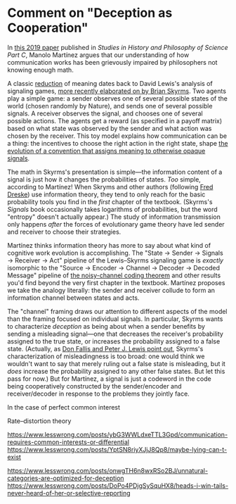 # Comment on "Deception as Cooperation"

In [this 2019 paper](https://www.sciencedirect.com/science/article/pii/S1369848618301602) published in _Studies in History and Philosophy of Science Part C_, Manolo Martínez argues that our understanding of how communication works has been grievously impaired by philosophers not knowing enough math.

A classic [reduction](https://www.lesswrong.com/posts/p7ftQ6acRkgo6hqHb/dreams-of-ai-design) of meaning dates back to David Lewis's analysis of signaling games, [more recently elaborated on by Brian Skyrms](https://oxford.universitypressscholarship.com/view/10.1093/acprof:oso/9780199580828.001.0001/acprof-9780199580828). Two agents play a simple game: a sender observes one of several possible states of the world (chosen randomly by Nature), and sends one of several possible signals. A receiver observes the signal, and chooses one of several possible actions. The agents get a reward (as specified in a payoff matrix) based on what state was observed by the sender and what action was chosen by the receiver. This toy model explains how communication can be a thing: the incentives to choose the right action in the right state, shape [the evolution of a convention that assigns meaning to otherwise opaque signals](https://www.lesswrong.com/posts/4hLcbXaqudM9wSeor/philosophy-in-the-darkest-timeline-basics-of-the-evolution).

The math in Skyrms's presentation is simple—the information content of a signal is just how it changes the probabilities of states. _Too_ simple, according to Martínez! When Skryms and other authors (following [Fred Dreske](https://web.stanford.edu/group/cslipublications/cslipublications/site/157586195X.shtml)) use information theory, they tend to only reach for the basic probability tools you find in the _first_ chapter of the textbook. (Skyrms's _Signals_ book occasionally takes logarithms of probabilities, but the word "entropy" doesn't actually appear.) The study of information transmission only happens _after_ the forces of evolutionary game theory have led sender and receiver to choose their strategies.

Martínez thinks information theory has more to say about what kind of cognitive work evolution is accomplishing. The "State → Sender → Signals → Receiver → Act" pipeline of the Lewis–Skyrms signaling game is _exactly_ isomorphic to the "Source → Encoder → Channel → Decoder → Decoded Message" pipeline of [the noisy-channel coding theorem](https://en.wikipedia.org/wiki/Noisy-channel_coding_theorem) and other results you'd find beyond the very first chapter in the textbook. Martínez proposes we take the analogy literally: the sender and receiver collude to form an information channel between states and acts.

The "channel" framing draws our attention to different aspects of the model than the framing focused on individual signals. In particular, Skyrms wants to characterize _deception_ as being about when a sender benefits by sending a misleading signal—one that decreases the receiver's probability assigned to the true state, or increases the probability assigned to a false state. (Actually, as [Don Fallis and Peter J. Lewis point out](http://philsci-archive.pitt.edu/13337/), Skyrms's characterization of misleadingness is too broad: one would think we wouldn't want to say that merely ruling out a false state is misleading, but it _does_ increase the probability assigned to any other false states. But let this pass for now.) But for Martínez, a signal is just a codeword in the code being cooperatively constructed by the sender/encoder and receiver/decoder in response to the problems they jointly face.

In the case of perfect common interest

Rate–distortion theory








https://www.lesswrong.com/posts/ybG3WWLdxeTTL3Gpd/communication-requires-common-interests-or-differential
https://www.lesswrong.com/posts/YptSN8riyXJjJ8Qp8/maybe-lying-can-t-exist

https://www.lesswrong.com/posts/onwgTH6n8wxRSo2BJ/unnatural-categories-are-optimized-for-deception
https://www.lesswrong.com/posts/DoPo4PDjgSySquHX8/heads-i-win-tails-never-heard-of-her-or-selective-reporting
